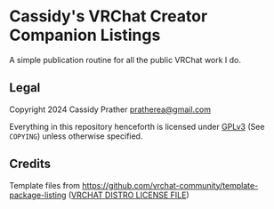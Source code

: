 # Cassidy's VRChat Creator Companion Listings

A simple publication routine for all the public VRChat work I do.

## Legal

Copyright 2024 Cassidy Prather <pratherea@gmail.com>

Everything in this repository henceforth is licensed under [GPLv3](https://www.gnu.org/licenses/gpl-3.0.html) (See `COPYING`) unless otherwise specified. 

## Credits

Template files from https://github.com/vrchat-community/template-package-listing ([VRCHAT DISTRO LICENSE FILE](https://github.com/vrchat-community/template-package/blob/d9cf13fe9f56867cbf7315a4dbbf1901bc1537ec/Packages/com.vrchat.core.bootstrap/License.md))